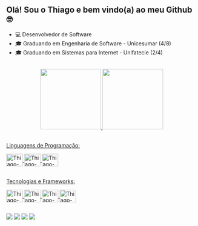 ## Olá! Sou o Thiago e bem vindo(a) ao meu Github 🤓

<ul>
  <li>💻 Desenvolvedor de Software</li>
  <li>🎓 Graduando em Engenharia de Software - Unicesumar (4/8)</li>
  <li>🎓 Graduando em Sistemas para Internet - Unifatecie (2/4)</li>
</ul>

##

<div align="center">
  <a href="https://github.com/tpessoaaraujo">
  <img height="160em" src="https://github-readme-stats.vercel.app/api?username=tpessoaaraujo&show_icons=true&theme=github_dark&include_all_commits=true&count_private=true"/>
  <img height="160em" src="https://github-readme-stats.vercel.app/api/top-langs/?username=tpessoaaraujo&layout=compact&langs_count=7&theme=github_dark"/>
</div>
  
  <div><br>
    <p>Linguagens de Programação:</p>
  </div>
  <div style="display: inline_block">
  <img align="center" alt="Thiago-Python" height="33" width="43" src="https://cdn.jsdelivr.net/gh/devicons/devicon/icons/python/python-original.svg" name="Python">
  <img align="center" alt="Thiago-Java" height="33" width="43" src="https://cdn.jsdelivr.net/gh/devicons/devicon/icons/java/java-original.svg" name="Javas">
      <img align="center" alt="Thiago-Js" height="33" width="43" src="https://cdn.jsdelivr.net/gh/devicons/devicon/icons/javascript/javascript-original.svg" name="Javascript">
  </div><br>
  <div>
    <p>Tecnologias e Frameworks:</p>
  </div>
  <div style="display: inline_block">
    <img align="center" alt="Thiago-HTML" height="33" width="43" src="https://cdn.jsdelivr.net/gh/devicons/devicon/icons/html5/html5-original.svg" name="HTML5">
    <img align="center" alt="Thiago-CSS" height="33" width="43" src="https://cdn.jsdelivr.net/gh/devicons/devicon/icons/css3/css3-original.svg" name="CSS3">
        <img align="center" alt="Thiago-React" height="33" width="43" src="https://cdn.jsdelivr.net/gh/devicons/devicon/icons/react/react-original.svg" name="React">
    <img align="center" alt="Thiago-Git" height="33" width="43" src="https://cdn.jsdelivr.net/gh/devicons/devicon/icons/git/git-original.svg" name="Git">

  </div>

##
  
<div>
  <a href="https://wa.me/5514982306909" target="_blank"><img src="https://img.shields.io/badge/WhatsApp-25D366?style=for-the-badge&logo=whatsapp&logoColor=white" target="_blank"></a>
  <a href="https://www.linkedin.com/in/thiagopessoaaraujo" target="_blank"><img src="https://img.shields.io/badge/LinkedIn-0077B5?style=for-the-badge&logo=linkedin&logoColor=white" target="_blank"></a>
  <a href = "mailto:tp102000@gmail.com"><img src="https://img.shields.io/badge/Gmail-D14836?style=for-the-badge&logo=gmail&logoColor=white"></a>
  <a href="https://instagram.com/tpessoaaraujo" target="_blank"><img src="https://img.shields.io/badge/-Instagram-%23E4405F?style=for-the-badge&logo=instagram&logoColor=white" target="_blank"></a>
</div>
